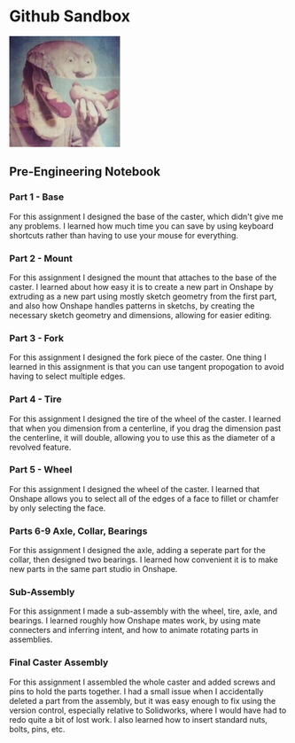 # Github Sandbox
<img src="AddImage.jpg" alt="alt text" width="200" height="200">

## Pre-Engineering Notebook

### Part 1 - Base
For this assignment I designed the base of the caster, which didn't give me any problems. I learned how much time you can save by using keyboard shortcuts rather than having to use your mouse for everything.

### Part 2 - Mount
For this assignment I designed the mount that attaches to the base of the caster. I learned about how easy it is to create a new part in Onshape by extruding as a new part using mostly sketch geometry from the first part, and also how Onshape handles patterns in sketchs, by creating the necessary sketch geometry and dimensions, allowing for easier editing.

### Part 3 - Fork
For this assignment I designed the fork piece of the caster. One thing I learned in this assignment is that you can use tangent propogation to avoid having to select multiple edges.

### Part 4 - Tire
For this assignment I designed the tire of the wheel of the caster. I learned that when you dimension from a centerline, if you drag the dimension past the centerline, it will double, allowing you to use this as the diameter of a revolved feature.

### Part 5 - Wheel
For this assignment I designed the wheel of the caster. I learned that Onshape allows you to select all of the edges of a face to fillet or chamfer by only selecting the face.

### Parts 6-9 Axle, Collar, Bearings
For this assignment I designed the axle, adding a seperate part for the collar, then designed two bearings. I learned how convenient it is to make new parts in the same part studio in Onshape.

### Sub-Assembly
For this assignment I made a sub-assembly with the wheel, tire, axle, and bearings. I learned roughly how Onshape mates work, by using mate connecters and inferring intent, and how to animate rotating parts in assemblies.

### Final Caster Assembly
For this assignment I assembled the whole caster and added screws and pins to hold the parts together. I had a small issue when I accidentally deleted a part from the assembly, but it was easy enough to fix using the version control, especially relative to Solidworks, where I would have had to redo quite a bit of lost work. I also learned how to insert standard nuts, bolts, pins, etc.
